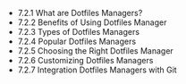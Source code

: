 

- 7.2.1 What are Dotfiles Managers?
- 7.2.2 Benefits of Using Dotfiles Manager
- 7.2.3 Types of Dotfiles Managers
- 7.2.4 Popular Dotfiles Managers
- 7.2.5 Choosing the Right Dotfiles Manager
- 7.2.6 Customizing Dotfiles Managers
- 7.2.7 Integration Dotfiles Managers with Git